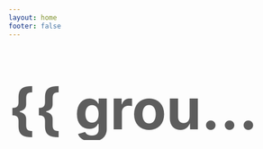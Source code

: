 ```yaml
---
layout: home
footer: false
---
```


<script setup lang="ts">
import { computed, onMounted, onBeforeUnmount } from "vue";
import { globalConfig } from "../../config.ts";
import { generateGrid } from "../utils/generateGrid";
import { columnCount, updateColumns } from "../utils/dynamicColumns";

// 可自定义分组权重：值越大越靠后（Friends 始终置底）
const friendWeights: Record<string, number> = globalConfig.friendWeights

// 带默认头像的好友列表
const friends = (
  globalConfig.friends.map((friend) => ({
    ...friend,
    img:
      friend.img ||
      "https://pic2.zhimg.com/50/v2-cc1a32fcb444fc9d5e23f2ee078dc6e1_720w.jpg?source=1940ef5c",
  }))
);

// 监听窗口变化，更新列数
onMounted(() => {
  updateColumns();
  window.addEventListener("resize", updateColumns);
});
onBeforeUnmount(() => {
  window.removeEventListener("resize", updateColumns);
});

const groupedFriends = computed(() => {
  const raw = generateGrid(
    friends,
    undefined,
    // 以 folder（分类）为分组键，若无则归为 "Others"
    (friend) => friend.folder,
    columnCount.value
  );

  // 统一按 friendWeights 排序（不再把 "Friends" 置底）
  return raw.sort((a, b) => {
    const wa = friendWeights[a.key] ?? 0;
    const wb = friendWeights[b.key] ?? 0;
    if (wa === wb) return a.key.localeCompare(b.key);
    return wa - wb;
  });
});
// ...existing code...
</script>

<div class="allFriend">
  <ClientOnly>
    <div v-for="group in groupedFriends" :key="group.key" style="margin-bottom: 32px;">
      <h1 class="year">{{ group.key }}</h1>
      <div class="friends-grid">
        <div
          v-for="(col, colIndex) in group.columns"
          :key="colIndex"
          class="column"
        >
          <div v-for="friend in col" :key="friend.link" class="friend-card">
            <FriendCard
              :title="friend.title"
              :link="friend.link"
              :desc="friend.desc"
              :img="friend.img"
              :folder="friend.folder"
            />
          </div>
        </div>
      </div>
    </div>
  </ClientOnly>
</div>

<style scoped>
.friends-grid {
  display: flex;
  gap: var(--vp-gap);
}
.column {
  flex: 1;
  display: flex;
  flex-direction: column;
  gap: var(--vp-gap);
}
.year {
  margin: 12px 0;
  font-size: 1.2rem;
  font-weight: 600;
}
.year {
    margin-top: 30px;
    line-height: 110px;
    font-size: 100px;
    position: relative;
    top: 40px;
    font-weight: bold;
    color: var(--vp-c-gutter);
    opacity: 0.7;
    z-index: -1;
    mask-image: linear-gradient(var(--vp-c-gutter) 20%, transparent);
    text-transform: var(--vp-title-uppercase);
    overflow: hidden;
    text-overflow: ellipsis;
    white-space: nowrap;
}
</style>